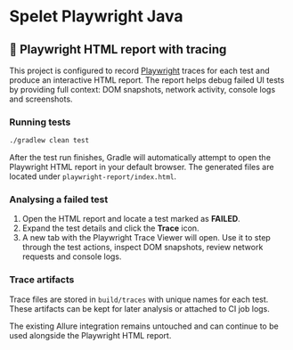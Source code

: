 # Spelet Playwright Java

## 🚀 Playwright HTML report with tracing

This project is configured to record [Playwright](https://playwright.dev/java/) traces for each test and
produce an interactive HTML report. The report helps debug failed UI tests by
providing full context: DOM snapshots, network activity, console logs and
screenshots.

### Running tests
```bash
./gradlew clean test
```
After the test run finishes, Gradle will automatically attempt to open the
Playwright HTML report in your default browser. The generated files are located
under `playwright-report/index.html`.

### Analysing a failed test
1. Open the HTML report and locate a test marked as **FAILED**.
2. Expand the test details and click the **Trace** icon.
3. A new tab with the Playwright Trace Viewer will open. Use it to step through
the test actions, inspect DOM snapshots, review network requests and console
logs.

### Trace artifacts
Trace files are stored in `build/traces` with unique names for each test. These
artifacts can be kept for later analysis or attached to CI job logs.

The existing Allure integration remains untouched and can continue to be used
alongside the Playwright HTML report.
